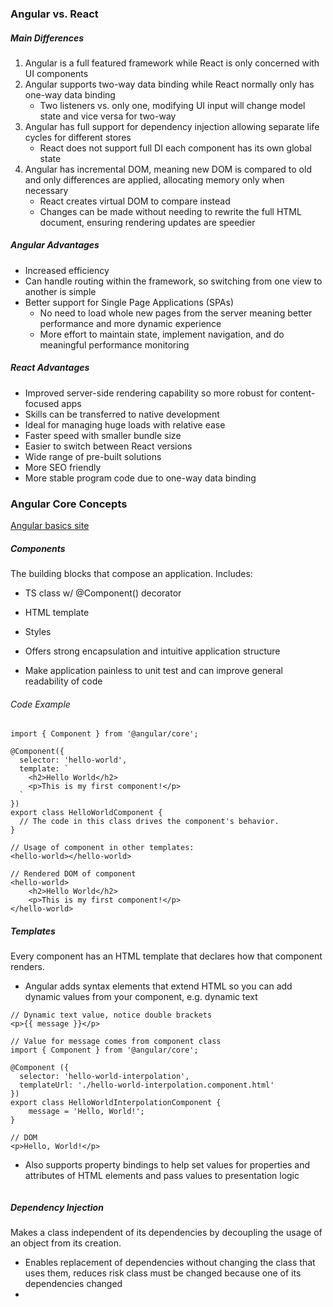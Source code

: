 ### Angular vs. React

##### Main Differences
1. Angular is a full featured framework while React is only concerned with UI components
2. Angular supports two-way data binding while React normally only has one-way data binding
	- Two listeners vs. only one, modifying UI input will change model state and vice versa for two-way
3. Angular has full support for dependency injection allowing separate life cycles for different stores
	- React does not support full DI each component has its own global state
4. Angular has incremental DOM, meaning new DOM is compared to old and only differences are applied, allocating memory only when necessary
	- React creates virtual DOM to compare instead
	- Changes can be made without needing to rewrite the full HTML document, ensuring rendering updates are speedier

##### Angular Advantages
- Increased efficiency
- Can handle routing within the framework, so switching from one view to another is simple
- Better support for Single Page Applications (SPAs)
	- No need to load whole new pages from the server meaning better performance and more dynamic experience
	- More effort to maintain state, implement navigation, and do meaningful performance monitoring

##### React Advantages
- Improved server-side rendering capability so more robust for content-focused apps
- Skills can be transferred to native development
- Ideal for managing huge loads with relative ease
- Faster speed with smaller bundle size
- Easier to switch between React versions
- Wide range of pre-built solutions
- More SEO friendly
- More stable program code due to one-way data binding

### Angular Core Concepts

[Angular basics site](https://angular.io/guide/what-is-angular)

##### Components

The building blocks that compose an application. 
Includes:
- TS class w/ @Component() decorator
- HTML template
- Styles

- Offers strong encapsulation and intuitive application structure
- Make application painless to unit test and can improve general readability of code

###### Code Example

```
import { Component } from '@angular/core';

@Component({
  selector: 'hello-world',
  template: `
    <h2>Hello World</h2>
    <p>This is my first component!</p>
  `
})
export class HelloWorldComponent {
  // The code in this class drives the component's behavior.
}

// Usage of component in other templates:
<hello-world></hello-world>

// Rendered DOM of component
<hello-world>
    <h2>Hello World</h2>
    <p>This is my first component!</p>
</hello-world>
```

##### Templates
Every component has an HTML template that declares how that component renders.
- Angular adds syntax elements that extend HTML so you can add dynamic values from your component, e.g. dynamic text
```
// Dynamic text value, notice double brackets
<p>{{ message }}</p>

// Value for message comes from component class
import { Component } from '@angular/core';

@Component ({
  selector: 'hello-world-interpolation',
  templateUrl: './hello-world-interpolation.component.html'
})
export class HelloWorldInterpolationComponent {
    message = 'Hello, World!';
}

// DOM
<p>Hello, World!</p>

```
- Also supports property bindings to help set values for properties and attributes of HTML elements and pass values to presentation logic

```

```

##### Dependency Injection

Makes a class independent of its dependencies by decoupling the usage of an object from its creation.
- Enables replacement of dependencies without changing the class that uses them, reduces risk class must be changed because one of its dependencies changed
- 